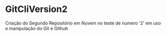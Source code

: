 # GitCliVersion2
Criação do Segundo Repositório em Nuvem no teste de numero '2' em uso e manipulação do Git e Github
